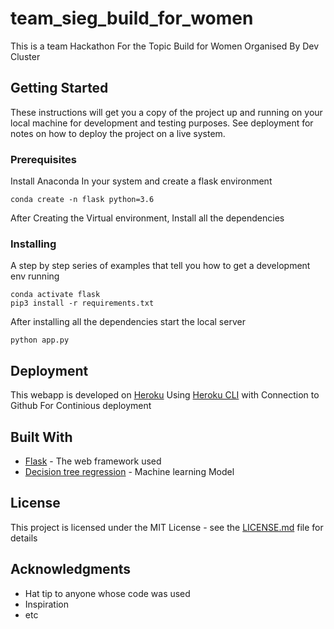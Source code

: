 # team_sieg_build_for_women
This is a team Hackathon For the Topic Build for Women Organised By Dev Cluster

## Getting Started

These instructions will get you a copy of the project up and running on your local machine for development and testing purposes. See deployment for notes on how to deploy the project on a live system.

### Prerequisites

Install Anaconda In your system and create a flask environment

```
conda create -n flask python=3.6
```
After Creating the Virtual environment, Install all the dependencies
### Installing

A step by step series of examples that tell you how to get a development env running

```
conda activate flask
pip3 install -r requirements.txt
```
After installing all the dependencies start the local server
```
python app.py
```

## Deployment

This webapp is developed on [Heroku](www.heroku.com) Using [Heroku CLI](https://devcenter.heroku.com/articles/heroku-cli) with Connection to Github For Continious deployment

## Built With

* [Flask](https://flask.palletsprojects.com/en/1.1.x/) - The web framework used
* [Decision tree regression](https://scikit-learn.org/stable/auto_examples/tree/plot_tree_regression.html) - Machine learning Model 

## License

This project is licensed under the MIT License - see the [LICENSE.md](LICENSE.md) file for details

## Acknowledgments

* Hat tip to anyone whose code was used
* Inspiration
* etc



